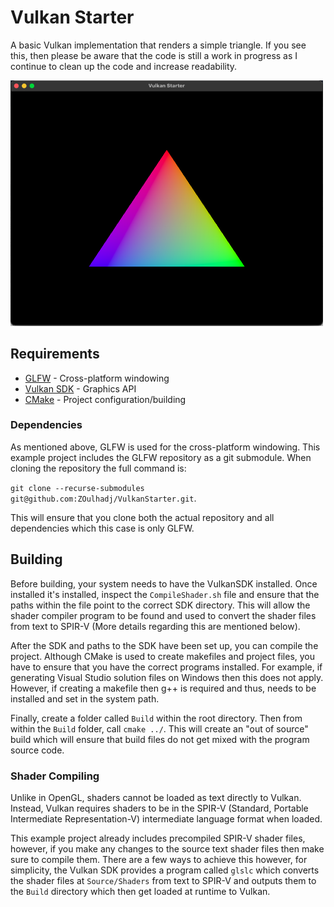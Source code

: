 # Vulkan Starter
A basic Vulkan implementation that renders a simple triangle. If you see this, then
please be aware that the code is still a work in progress as I continue to clean up
the code and increase readability.

<img src=".gitassets/Application.png" width="500"/>

## Requirements
* [GLFW](https://glfw.org) - Cross-platform windowing
* [Vulkan SDK](https://vulkan.lunarg.com/) - Graphics API
* [CMake](https://cmake.org) - Project configuration/building

### Dependencies

As mentioned above, GLFW is used for the cross-platform windowing. This example project includes the GLFW repository as a git submodule.
When cloning the repository the full command is:

``` git clone --recurse-submodules git@github.com:ZOulhadj/VulkanStarter.git ```.

This will ensure that you clone both the actual repository and all dependencies which this case is only GLFW.

## Building

Before building, your system needs to have the VulkanSDK installed. Once installed it's installed, inspect the ``` CompileShader.sh ``` file
and ensure that the paths within the file point to the correct SDK directory. This will allow the shader compiler program to be found and used
to convert the shader files from text to SPIR-V (More details regarding this are mentioned below).

After the SDK and paths to the SDK have been set up, you can compile the project. Although CMake is used to create makefiles and
project files, you have to ensure that you have the correct programs installed. For example, if generating Visual Studio solution
files on Windows then this does not apply. However, if creating a makefile then g++ is required and thus, needs to be installed
and set in the system path.

Finally, create a folder called ``` Build ``` within the root directory. Then from within the ``` Build ``` folder, call ``` cmake ../ ```.
This will create an "out of source" build which will ensure that build files do not get mixed with the program source code.

### Shader Compiling
Unlike in OpenGL, shaders cannot be loaded as text directly to Vulkan. Instead,
Vulkan requires shaders to be in the SPIR-V (Standard, Portable Intermediate Representation-V)
intermediate language format when loaded.

This example project already includes precompiled SPIR-V shader files, however, if
you make any changes to the source text shader files then make sure to compile them.
There are a few ways to achieve this however, for simplicity, the Vulkan SDK provides a program
called ```glslc``` which converts the shader files at ```Source/Shaders``` from text to SPIR-V
and outputs them to the ```Build``` directory which then get loaded at runtime to Vulkan.
